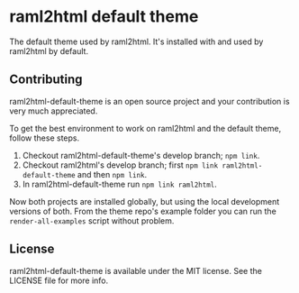 # raml2html default theme

The default theme used by raml2html. It's installed with and used by raml2html by default.

## Contributing
raml2html-default-theme is an open source project and your contribution is very much appreciated.

To get the best environment to work on raml2html and the default theme, follow these steps.

1. Checkout raml2html-default-theme's develop branch; `npm link`.
2. Checkout raml2html's develop branch; first `npm link raml2html-default-theme` and then `npm link`.
3. In raml2html-default-theme run `npm link raml2html`.

Now both projects are installed globally, but using the local development versions of both.
From the theme repo's example folder you can run the `render-all-examples` script without problem.

## License
raml2html-default-theme is available under the MIT license. See the LICENSE file for more info.
